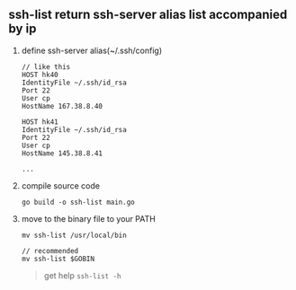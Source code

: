 ## ssh-list return ssh-server alias list accompanied by ip

1. define ssh-server alias(~/.ssh/config)

	```
	// like this
	HOST hk40
    IdentityFile ~/.ssh/id_rsa
    Port 22
    User cp
    HostName 167.38.8.40

	HOST hk41
    IdentityFile ~/.ssh/id_rsa
    Port 22
    User cp
    HostName 145.38.8.41
    
    ...
	```
	
2. compile source code

	```
	go build -o ssh-list main.go
	```
	
3. move to the binary file to your PATH

	```
	mv ssh-list /usr/local/bin
	
	// recommended
	mv ssh-list $GOBIN
	```	
	
	> get help `ssh-list -h`





